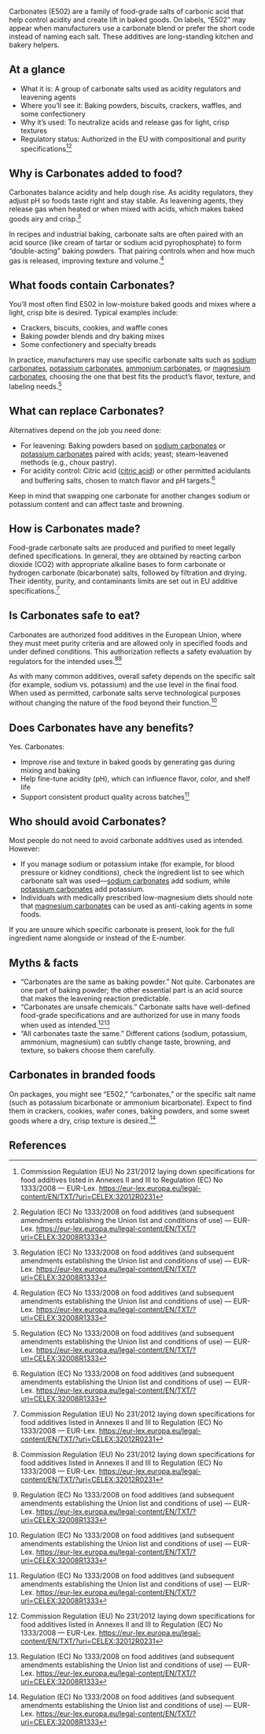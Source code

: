 Carbonates (E502) are a family of food-grade salts of carbonic acid that help control acidity and create lift in baked goods. On labels, “E502” may appear when manufacturers use a carbonate blend or prefer the short code instead of naming each salt. These additives are long-standing kitchen and bakery helpers.

<!--more-->

## At a glance
- What it is: A group of carbonate salts used as acidity regulators and leavening agents
- Where you’ll see it: Baking powders, biscuits, crackers, waffles, and some confectionery
- Why it’s used: To neutralize acids and release gas for light, crisp textures
- Regulatory status: Authorized in the EU with compositional and purity specifications[^1][^2]

## Why is Carbonates added to food?
Carbonates balance acidity and help dough rise. As acidity regulators, they adjust pH so foods taste right and stay stable. As leavening agents, they release gas when heated or when mixed with acids, which makes baked goods airy and crisp.[^2]

In recipes and industrial baking, carbonate salts are often paired with an acid source (like cream of tartar or sodium acid pyrophosphate) to form “double-acting” baking powders. That pairing controls when and how much gas is released, improving texture and volume.[^2]

## What foods contain Carbonates?
You’ll most often find E502 in low-moisture baked goods and mixes where a light, crisp bite is desired. Typical examples include:
- Crackers, biscuits, cookies, and waffle cones
- Baking powder blends and dry baking mixes
- Some confectionery and specialty breads

In practice, manufacturers may use specific carbonate salts such as [sodium carbonates](/e500-sodium-carbonates), [potassium carbonates](/e501-potassium-carbonates), [ammonium carbonates](/e503-ammonium-carbonates), or [magnesium carbonates](/e504-magnesium-carbonates), choosing the one that best fits the product’s flavor, texture, and labeling needs.[^2]

## What can replace Carbonates?
Alternatives depend on the job you need done:
- For leavening: Baking powders based on [sodium carbonates](/e500-sodium-carbonates) or [potassium carbonates](/e501-potassium-carbonates) paired with acids; yeast; steam-leavened methods (e.g., choux pastry).
- For acidity control: Citric acid ([citric acid](/e330-citric-acid)) or other permitted acidulants and buffering salts, chosen to match flavor and pH targets.[^2]

Keep in mind that swapping one carbonate for another changes sodium or potassium content and can affect taste and browning.

## How is Carbonates made?
Food-grade carbonate salts are produced and purified to meet legally defined specifications. In general, they are obtained by reacting carbon dioxide (CO2) with appropriate alkaline bases to form carbonate or hydrogen carbonate (bicarbonate) salts, followed by filtration and drying. Their identity, purity, and contaminants limits are set out in EU additive specifications.[^1]

## Is Carbonates safe to eat?
Carbonates are authorized food additives in the European Union, where they must meet purity criteria and are allowed only in specified foods and under defined conditions. This authorization reflects a safety evaluation by regulators for the intended uses.[^1][^2]

As with many common additives, overall safety depends on the specific salt (for example, sodium vs. potassium) and the use level in the final food. When used as permitted, carbonate salts serve technological purposes without changing the nature of the food beyond their function.[^2]

## Does Carbonates have any benefits?
Yes. Carbonates:
- Improve rise and texture in baked goods by generating gas during mixing and baking
- Help fine-tune acidity (pH), which can influence flavor, color, and shelf life
- Support consistent product quality across batches[^2]

## Who should avoid Carbonates?
Most people do not need to avoid carbonate additives used as intended. However:
- If you manage sodium or potassium intake (for example, for blood pressure or kidney conditions), check the ingredient list to see which carbonate salt was used—[sodium carbonates](/e500-sodium-carbonates) add sodium, while [potassium carbonates](/e501-potassium-carbonates) add potassium.
- Individuals with medically prescribed low-magnesium diets should note that [magnesium carbonates](/e504-magnesium-carbonates) can be used as anti-caking agents in some foods.

If you are unsure which specific carbonate is present, look for the full ingredient name alongside or instead of the E-number.

## Myths & facts
- “Carbonates are the same as baking powder.” Not quite. Carbonates are one part of baking powder; the other essential part is an acid source that makes the leavening reaction predictable.
- “Carbonates are unsafe chemicals.” Carbonate salts have well-defined food-grade specifications and are authorized for use in many foods when used as intended.[^1][^2]
- “All carbonates taste the same.” Different cations (sodium, potassium, ammonium, magnesium) can subtly change taste, browning, and texture, so bakers choose them carefully.

## Carbonates in branded foods
On packages, you might see “E502,” “carbonates,” or the specific salt name (such as potassium bicarbonate or ammonium bicarbonate). Expect to find them in crackers, cookies, wafer cones, baking powders, and some sweet goods where a dry, crisp texture is desired.[^2]

## References
[^1]: Commission Regulation (EU) No 231/2012 laying down specifications for food additives listed in Annexes II and III to Regulation (EC) No 1333/2008 — EUR-Lex. https://eur-lex.europa.eu/legal-content/EN/TXT/?uri=CELEX:32012R0231
[^2]: Regulation (EC) No 1333/2008 on food additives (and subsequent amendments establishing the Union list and conditions of use) — EUR-Lex. https://eur-lex.europa.eu/legal-content/EN/TXT/?uri=CELEX:32008R1333
